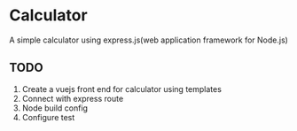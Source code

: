 # Calculator
A simple calculator using express.js(web application framework for Node.js)

## TODO
1. Create a vuejs front end for calculator using templates
2. Connect with express route
3. Node build config
4. Configure test